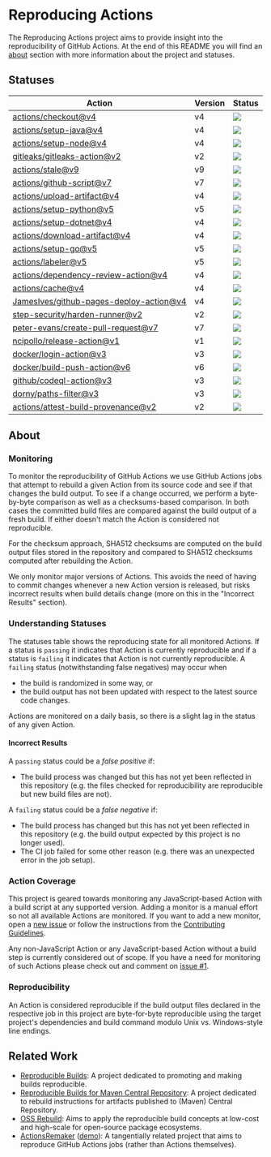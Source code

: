 <!-- SPDX-License-Identifier: CC-BY-4.0 -->

# Reproducing Actions

The Reproducing Actions project aims to provide insight into the reproducibility
of GitHub Actions. At the end of this README you will find an [about] section
with more information about the project and statuses.

[about]: #about

## Statuses

| Action | Version | Status |
| ------ | ------- | ------ |
| [actions/checkout@v4] | v4 | [![][actions/checkout-v4-badge]][actions/checkout-v4-url] |
| [actions/setup-java@v4] | v4 | [![][actions/setup-java-v4-badge]][actions/setup-java-v4-url] |
| [actions/setup-node@v4] | v4 | [![][actions/setup-node-v4-badge]][actions/setup-node-v4-url] |
| [gitleaks/gitleaks-action@v2] | v2 | [![][gitleaks/gitleaks-action-v2-badge]][gitleaks/gitleaks-action-v2-url] |
| [actions/stale@v9] | v9 | [![][actions/stale-v9-badge]][actions/stale-v9-url] |
| [actions/github-script@v7] | v7 | [![][actions/github-script-v7-badge]][actions/github-script-v7-url] |
| [actions/upload-artifact@v4] | v4 | [![][actions/upload-artifact-v4-badge]][actions/upload-artifact-v4-url] |
| [actions/setup-python@v5] | v5 | [![][actions/setup-python-v5-badge]][actions/setup-python-v5-url] |
| [actions/setup-dotnet@v4] | v4 | [![][actions/setup-dotnet-v4-badge]][actions/setup-dotnet-v4-url] |
| [actions/download-artifact@v4] | v4 | [![][actions/download-artifact-v4-badge]][actions/download-artifact-v4-url] |
| [actions/setup-go@v5] | v5 | [![][actions/setup-go-v5-badge]][actions/setup-go-v5-url] |
| [actions/labeler@v5] | v5 | [![][actions/labeler-v5-badge]][actions/labeler-v5-url] |
| [actions/dependency-review-action@v4] | v4 | [![][actions/dependency-review-action-v4-badge]][actions/dependency-review-action-v4-url] |
| [actions/cache@v4] | v4 | [![][actions/cache-v4-badge]][actions/cache-v4-url] |
| [JamesIves/github-pages-deploy-action@v4] | v4 | [![][JamesIves/github-pages-deploy-action-v4-badge]][JamesIves/github-pages-deploy-action-v4-url] |
| [step-security/harden-runner@v2] | v2 | [![][step-security/harden-runner-v2-badge]][step-security/harden-runner-v2-url] |
| [peter-evans/create-pull-request@v7] | v7 | [![][peter-evans/create-pull-request-v7-badge]][peter-evans/create-pull-request-v7-url] |
| [ncipollo/release-action@v1] | v1 | [![][ncipollo/release-action-v1-badge]][ncipollo/release-action-v1-url] |
| [docker/login-action@v3] | v3 | [![][docker/login-action-v3-badge]][docker/login-action-v3-url] |
| [docker/build-push-action@v6] | v6 | [![][docker/build-push-action-v6-badge]][docker/build-push-action-v6-url] |
| [github/codeql-action@v3] | v3 | [![][github/codeql-action-v3-badge]][github/codeql-action-v3-url] |
| [dorny/paths-filter@v3] | v3 | [![][dorny/paths-filter-v3-badge]][dorny/paths-filter-v3-url] |
| [actions/attest-build-provenance@v2] | v2 | [![][actions/attest-build-provenance-v2-badge]][actions/attest-build-provenance-v2-url] |
<!-- INSERT ROW -->
[actions/attest-build-provenance@v2]: https://github.com/actions/attest-build-provenance/tree/v2
[actions/attest-build-provenance-v2-badge]: https://github.com/ericcornelissen/reproducing-actions/actions/workflows/actions-attest-build-provenance-v2.yml/badge.svg?event=schedule
[actions/attest-build-provenance-v2-url]: https://github.com/ericcornelissen/reproducing-actions/actions/workflows/actions-attest-build-provenance-v2.yml
[dorny/paths-filter@v3]: https://github.com/dorny/paths-filter/tree/v3
[dorny/paths-filter-v3-badge]: https://github.com/ericcornelissen/reproducing-actions/actions/workflows/dorny-paths-filter-v3.yml/badge.svg?event=schedule
[dorny/paths-filter-v3-url]: https://github.com/ericcornelissen/reproducing-actions/actions/workflows/dorny-paths-filter-v3.yml
[github/codeql-action@v3]: https://github.com/github/codeql-action/tree/v3
[github/codeql-action-v3-badge]: https://github.com/ericcornelissen/reproducing-actions/actions/workflows/github-codeql-action-v3.yml/badge.svg?event=schedule
[github/codeql-action-v3-url]: https://github.com/ericcornelissen/reproducing-actions/actions/workflows/github-codeql-action-v3.yml
[docker/build-push-action@v6]: https://github.com/docker/build-push-action/tree/v6
[docker/build-push-action-v6-badge]: https://github.com/ericcornelissen/reproducing-actions/actions/workflows/docker-build-push-action-v6.yml/badge.svg?event=schedule
[docker/build-push-action-v6-url]: https://github.com/ericcornelissen/reproducing-actions/actions/workflows/docker-build-push-action-v6.yml
[docker/login-action@v3]: https://github.com/docker/login-action/tree/v3
[docker/login-action-v3-badge]: https://github.com/ericcornelissen/reproducing-actions/actions/workflows/docker-login-action-v3.yml/badge.svg?event=schedule
[docker/login-action-v3-url]: https://github.com/ericcornelissen/reproducing-actions/actions/workflows/docker-login-action-v3.yml
[ncipollo/release-action@v1]: https://github.com/ncipollo/release-action/tree/v1
[ncipollo/release-action-v1-badge]: https://github.com/ericcornelissen/reproducing-actions/actions/workflows/ncipollo-release-action-v1.yml/badge.svg?event=schedule
[ncipollo/release-action-v1-url]: https://github.com/ericcornelissen/reproducing-actions/actions/workflows/ncipollo-release-action-v1.yml
[peter-evans/create-pull-request@v7]: https://github.com/peter-evans/create-pull-request/tree/v7
[peter-evans/create-pull-request-v7-badge]: https://github.com/ericcornelissen/reproducing-actions/actions/workflows/peter-evans-create-pull-request-v7.yml/badge.svg?event=schedule
[peter-evans/create-pull-request-v7-url]: https://github.com/ericcornelissen/reproducing-actions/actions/workflows/peter-evans-create-pull-request-v7.yml
[step-security/harden-runner@v2]: https://github.com/step-security/harden-runner/tree/v2
[step-security/harden-runner-v2-badge]: https://github.com/ericcornelissen/reproducing-actions/actions/workflows/step-security-harden-runner-v2.yml/badge.svg?event=schedule
[step-security/harden-runner-v2-url]: https://github.com/ericcornelissen/reproducing-actions/actions/workflows/step-security-harden-runner-v2.yml
[JamesIves/github-pages-deploy-action@v4]: https://github.com/JamesIves/github-pages-deploy-action/tree/v4
[JamesIves/github-pages-deploy-action-v4-badge]: https://github.com/ericcornelissen/reproducing-actions/actions/workflows/jamesives-github-pages-deploy-action-v4.yml/badge.svg?event=schedule
[JamesIves/github-pages-deploy-action-v4-url]: https://github.com/ericcornelissen/reproducing-actions/actions/workflows/jamesives-github-pages-deploy-action-v4.yml
[actions/cache@v4]: https://github.com/actions/cache/tree/v4
[actions/cache-v4-badge]: https://github.com/ericcornelissen/reproducing-actions/actions/workflows/actions-cache-v4.yml/badge.svg?event=schedule
[actions/cache-v4-url]: https://github.com/ericcornelissen/reproducing-actions/actions/workflows/actions-cache-v4.yml
[actions/dependency-review-action@v4]: https://github.com/actions/dependency-review-action/tree/v4
[actions/dependency-review-action-v4-badge]: https://github.com/ericcornelissen/reproducing-actions/actions/workflows/actions-dependency-review-action-v4.yml/badge.svg?event=schedule
[actions/dependency-review-action-v4-url]: https://github.com/ericcornelissen/reproducing-actions/actions/workflows/actions-dependency-review-action-v4.yml
[actions/labeler@v5]: https://github.com/actions/labeler/tree/v5
[actions/labeler-v5-badge]: https://github.com/ericcornelissen/reproducing-actions/actions/workflows/actions-labeler-v5.yml/badge.svg?event=schedule
[actions/labeler-v5-url]: https://github.com/ericcornelissen/reproducing-actions/actions/workflows/actions-labeler-v5.yml
[actions/setup-go@v5]: https://github.com/actions/setup-go/tree/v5
[actions/setup-go-v5-badge]: https://github.com/ericcornelissen/reproducing-actions/actions/workflows/actions-setup-go-v5.yml/badge.svg?event=schedule
[actions/setup-go-v5-url]: https://github.com/ericcornelissen/reproducing-actions/actions/workflows/actions-setup-go-v5.yml
[actions/download-artifact@v4]: https://github.com/actions/download-artifact/tree/v4
[actions/download-artifact-v4-badge]: https://github.com/ericcornelissen/reproducing-actions/actions/workflows/actions-download-artifact-v4.yml/badge.svg?event=schedule
[actions/download-artifact-v4-url]: https://github.com/ericcornelissen/reproducing-actions/actions/workflows/actions-download-artifact-v4.yml
[actions/setup-dotnet@v4]: https://github.com/actions/setup-dotnet/tree/v4
[actions/setup-dotnet-v4-badge]: https://github.com/ericcornelissen/reproducing-actions/actions/workflows/actions-setup-dotnet-v4.yml/badge.svg?event=schedule
[actions/setup-dotnet-v4-url]: https://github.com/ericcornelissen/reproducing-actions/actions/workflows/actions-setup-dotnet-v4.yml
[actions/setup-python@v5]: https://github.com/actions/setup-python/tree/v5
[actions/setup-python-v5-badge]: https://github.com/ericcornelissen/reproducing-actions/actions/workflows/actions-setup-python-v5.yml/badge.svg?event=schedule
[actions/setup-python-v5-url]: https://github.com/ericcornelissen/reproducing-actions/actions/workflows/actions-setup-python-v5.yml
[actions/upload-artifact@v4]: https://github.com/actions/upload-artifact/tree/v4
[actions/upload-artifact-v4-badge]: https://github.com/ericcornelissen/reproducing-actions/actions/workflows/actions-upload-artifact-v4.yml/badge.svg?event=schedule
[actions/upload-artifact-v4-url]: https://github.com/ericcornelissen/reproducing-actions/actions/workflows/actions-upload-artifact-v4.yml
[actions/github-script@v7]: https://github.com/actions/github-script/tree/v7
[actions/github-script-v7-badge]: https://github.com/ericcornelissen/reproducing-actions/actions/workflows/actions-github-script-v7.yml/badge.svg?event=schedule
[actions/github-script-v7-url]: https://github.com/ericcornelissen/reproducing-actions/actions/workflows/actions-github-script-v7.yml
[actions/stale@v9]: https://github.com/actions/stale/tree/v9
[actions/stale-v9-badge]: https://github.com/ericcornelissen/reproducing-actions/actions/workflows/actions-stale-v9.yml/badge.svg?event=schedule
[actions/stale-v9-url]: https://github.com/ericcornelissen/reproducing-actions/actions/workflows/actions-stale-v9.yml
[gitleaks/gitleaks-action@v2]: https://github.com/gitleaks/gitleaks-action/tree/v2
[gitleaks/gitleaks-action-v2-badge]: https://github.com/ericcornelissen/reproducing-actions/actions/workflows/gitleaks-gitleaks-action-v2.yml/badge.svg?event=schedule
[gitleaks/gitleaks-action-v2-url]: https://github.com/ericcornelissen/reproducing-actions/actions/workflows/gitleaks-gitleaks-action-v2.yml
[actions/setup-node@v4]: https://github.com/actions/setup-node/tree/v4
[actions/setup-node-v4-badge]: https://github.com/ericcornelissen/reproducing-actions/actions/workflows/actions-setup-node-v4.yml/badge.svg?event=schedule
[actions/setup-node-v4-url]: https://github.com/ericcornelissen/reproducing-actions/actions/workflows/actions-setup-node-v4.yml
[actions/setup-java@v4]: https://github.com/actions/setup-java/tree/v4
[actions/setup-java-v4-badge]: https://github.com/ericcornelissen/reproducing-actions/actions/workflows/actions-setup-java-v4.yml/badge.svg?event=schedule
[actions/setup-java-v4-url]: https://github.com/ericcornelissen/reproducing-actions/actions/workflows/actions-setup-java-v4.yml
[actions/checkout@v4]: https://github.com/actions/checkout/tree/v4
[actions/checkout-v4-badge]: https://github.com/ericcornelissen/reproducing-actions/actions/workflows/actions-checkout-v4.yml/badge.svg?event=schedule
[actions/checkout-v4-url]: https://github.com/ericcornelissen/reproducing-actions/actions/workflows/actions-checkout-v4.yml

## About

### Monitoring

To monitor the reproducibility of GitHub Actions we use GitHub Actions jobs that
attempt to rebuild a given Action from its source code and see if that changes
the build output. To see if a change occurred, we perform a byte-by-byte
comparison as well as a checksums-based comparison. In both cases the committed
build files are compared against the build output of a fresh build. If either
doesn't match the Action is considered not reproducible.

For the checksum approach, SHA512 checksums are computed on the build output
files stored in the repository and compared to SHA512 checksums computed after
rebuilding the Action.

We only monitor major versions of Actions. This avoids the need of having to
commit changes whenever a new Action version is released, but risks incorrect
results when build details change (more on this in the "Incorrect Results"
section).

### Understanding Statuses

The statuses table shows the reproducing state for all monitored Actions. If a
status is `passing` it indicates that Action is currently reproducible and if a
status is `failing` it indicates that Action is not currently reproducible. A
`failing` status (notwithstanding false negatives) may occur when

- the build is randomized in some way, or
- the build output has not been updated with respect to the latest source code
  changes.

Actions are monitored on a daily basis, so there is a slight lag in the status
of any given Action.

#### Incorrect Results

A `passing` status could be a *false positive* if:

- The build process was changed but this has not yet been reflected in this
  repository (e.g. the files checked for reproducibility are reproducible but
  new build files are not).

A `failing` status could be a *false negative* if:

- The build process has changed but this has not yet been reflected in this
  repository (e.g. the build output expected by this project is no longer used).
- The CI job failed for some other reason (e.g. there was an unexpected error in
  the job setup).

### Action Coverage

This project is geared towards monitoring any JavaScript-based Action with a
build script at any supported version. Adding a monitor is a manual effort so
not all available Actions are monitored. If you want to add a new monitor, open
a [new issue] or follow the instructions from the [Contributing Guidelines].

Any non-JavaScript Action or any JavaScript-based Action without a build step is
currently considered out of scope. If you have a need for monitoring of such
Actions please check out and comment on [issue #1].

[contributing guidelines]: https://github.com/ericcornelissen/reproducing-actions/blob/main/CONTRIBUTING.md
[new issue]: https://github.com/ericcornelissen/reproducing-actions/issues/new
[issue #1]: https://github.com/ericcornelissen/reproducing-actions/issues/1

### Reproducibility

An Action is considered reproducible if the build output files declared in the
respective job in this project are byte-for-byte reproducible using the target
project's dependencies and build command modulo Unix vs. Windows-style line
endings.

## Related Work

- [Reproducible Builds]: A project dedicated to promoting and making builds
  reproducible.
- [Reproducible Builds for Maven Central Repository]: A project dedicated to
  rebuild instructions for artifacts published to (Maven) Central Repository.
- [OSS Rebuild]: Aims to apply the reproducible build concepts at low-cost and
  high-scale for open-source package ecosystems.
- [ActionsRemaker] ([demo][actionsremaker demo]): A tangentially related project
  that aims to reproduce GitHub Actions jobs (rather than Actions themselves).

[reproducible builds]: https://reproducible-builds.org/
[reproducible builds for maven central repository]: https://github.com/jvm-repo-rebuild/reproducible-central
[oss rebuild]: https://github.com/google/oss-rebuild
[actionsremaker demo]: https://www.youtube.com/watch?v=flblSqoxeAk
[actionsremaker]: http://cdn.zhuhaonan.com/files/icse-23-actionsremaker.pdf
